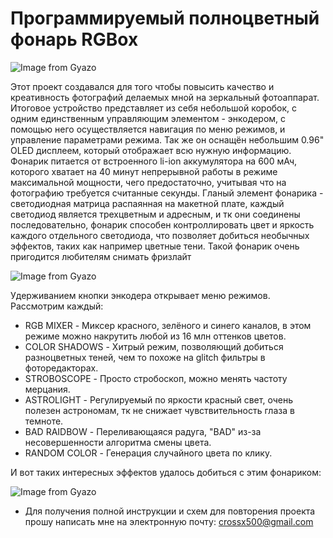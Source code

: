 # Программируемый полноцветный фонарь RGBox 
![Image from Gyazo](https://i.gyazo.com/26d2f47c99378f52cf53724f9b46aaec.jpg)

  Этот проект создавался для того чтобы повысить качество и креативность фотографий делаемых мной на зеркальный фотоаппарат. 
  Итоговое устройство представляет из себя небольшой коробок, с одним единственным управляющим элементом - энкодером, с помощью него осуществляется навигация по меню режимов, и управление параметрами режима. Так же он оснащён небольшим 0.96" OLED дисплеем, который отображает всю нужную информацию. Фонарик питается от встроенного li-ion аккумулятора на 600 мАч, которого хватает на 40 минут непрерывной работы в режиме максимальной мощности, чего предостаточно, учитывая что на фотографию требуется считанные секунды. Гланый элемент фонарика - светодиодная матрица распаянная на макетной плате, каждый светодиод является трехцветным и адресным, и тк они соединены последовательно, фонарик способен контроллировать цвет и яркость каждого отдельного светодиода, что позволяет добиться необычных эффектов, таких как например цветные тени.
  Такой фонарик очень пригодится любителям снимать фризлайт

![Image from Gyazo](https://i.gyazo.com/1e113de932292714dc0e8ef044e6bf6e.jpg)

Удерживанием кнопки энкодера открывает меню режимов. Рассмотрим каждый:  
- RGB MIXER - Миксер красного, зелёного и синего каналов, в этом режиме можно накрутить любой из 16 млн оттенков цветов.
- COLOR SHADOWS - Хитрый режим, позволяющий добиться разноцветных теней, чем  то похоже на glitch фильтры в фоторедакторах.
- STROBOSCOPE - Просто стробоскоп, можно менять частоту мерцания.
- ASTROLIGHT - Регулируемый по яркости красный свет, очень полезен астрономам, тк не снижает чувствительность глаза в темноте.
- BAD RAIDBOW - Переливающаяся радуга, "BAD" из-за несовершенности алгоритма смены цвета.
- RANDOM COLOR - Генерация случайного цвета по клику.

И вот таких интересных эффектов удалось добиться с этим фонариком:

![Image from Gyazo](https://i.gyazo.com/9ce0a5af4b9649b37ee9050a10cb371c.jpg)



- Для получения полной инструкции и схем для повторения проекта прошу написать мне на электронную почту: crossx500@gmail.com
